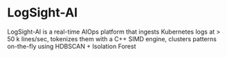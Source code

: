 # LogSight-AI
LogSight-AI is a real-time AIOps platform that ingests Kubernetes logs at > 50 k lines/sec, tokenizes them with a C++ SIMD engine, clusters patterns on-the-fly using HDBSCAN + Isolation Forest

